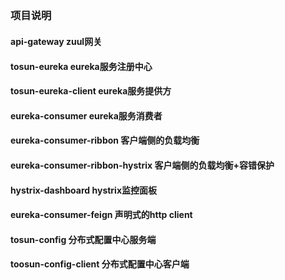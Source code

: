 ##

### 项目说明
#### api-gateway                    zuul网关
#### tosun-eureka                   eureka服务注册中心
#### tosun-eureka-client            eureka服务提供方
#### eureka-consumer                eureka服务消费者
#### eureka-consumer-ribbon         客户端侧的负载均衡
#### eureka-consumer-ribbon-hystrix 客户端侧的负载均衡+容错保护
#### hystrix-dashboard              hystrix监控面板
#### eureka-consumer-feign          声明式的http client
#### tosun-config                   分布式配置中心服务端
#### toosun-config-client           分布式配置中心客户端